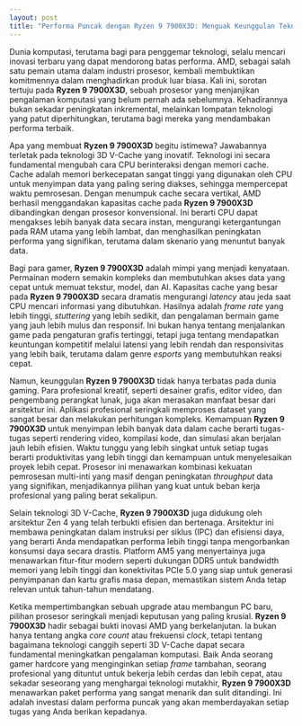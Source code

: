 ```yaml
---
layout: post
title: "Performa Puncak dengan Ryzen 9 7900X3D: Menguak Keunggulan Teknologi Terbaru"
---
```


Dunia komputasi, terutama bagi para penggemar teknologi, selalu mencari inovasi terbaru yang dapat mendorong batas performa. AMD, sebagai salah satu pemain utama dalam industri prosesor, kembali membuktikan komitmennya dalam menghadirkan produk luar biasa. Kali ini, sorotan tertuju pada **Ryzen 9 7900X3D**, sebuah prosesor yang menjanjikan pengalaman komputasi yang belum pernah ada sebelumnya. Kehadirannya bukan sekadar peningkatan inkremental, melainkan lompatan teknologi yang patut diperhitungkan, terutama bagi mereka yang mendambakan performa terbaik.

Apa yang membuat **Ryzen 9 7900X3D** begitu istimewa? Jawabannya terletak pada teknologi 3D V-Cache yang inovatif. Teknologi ini secara fundamental mengubah cara CPU berinteraksi dengan memori cache. Cache adalah memori berkecepatan sangat tinggi yang digunakan oleh CPU untuk menyimpan data yang paling sering diakses, sehingga mempercepat waktu pemrosesan. Dengan menumpuk cache secara vertikal, AMD berhasil menggandakan kapasitas cache pada **Ryzen 9 7900X3D** dibandingkan dengan prosesor konvensional. Ini berarti CPU dapat mengakses lebih banyak data secara instan, mengurangi ketergantungan pada RAM utama yang lebih lambat, dan menghasilkan peningkatan performa yang signifikan, terutama dalam skenario yang menuntut banyak data.

Bagi para gamer, **Ryzen 9 7900X3D** adalah mimpi yang menjadi kenyataan. Permainan modern semakin kompleks dan membutuhkan akses data yang cepat untuk memuat tekstur, model, dan AI. Kapasitas cache yang besar pada **Ryzen 9 7900X3D** secara dramatis mengurangi *latency* atau jeda saat CPU mencari informasi yang dibutuhkan. Hasilnya adalah *frame rate* yang lebih tinggi, *stuttering* yang lebih sedikit, dan pengalaman bermain game yang jauh lebih mulus dan responsif. Ini bukan hanya tentang menjalankan game pada pengaturan grafis tertinggi, tetapi juga tentang mendapatkan keuntungan kompetitif melalui latensi yang lebih rendah dan responsivitas yang lebih baik, terutama dalam genre *esports* yang membutuhkan reaksi cepat.

Namun, keunggulan **Ryzen 9 7900X3D** tidak hanya terbatas pada dunia gaming. Para profesional kreatif, seperti desainer grafis, editor video, dan pengembang perangkat lunak, juga akan merasakan manfaat besar dari arsitektur ini. Aplikasi profesional seringkali memproses dataset yang sangat besar dan melakukan perhitungan kompleks. Kemampuan **Ryzen 9 7900X3D** untuk menyimpan lebih banyak data dalam cache berarti tugas-tugas seperti rendering video, kompilasi kode, dan simulasi akan berjalan jauh lebih efisien. Waktu tunggu yang lebih singkat untuk setiap tugas berarti produktivitas yang lebih tinggi dan kemampuan untuk menyelesaikan proyek lebih cepat. Prosesor ini menawarkan kombinasi kekuatan pemrosesan multi-inti yang masif dengan peningkatan *throughput* data yang signifikan, menjadikannya pilihan yang kuat untuk beban kerja profesional yang paling berat sekalipun.

Selain teknologi 3D V-Cache, **Ryzen 9 7900X3D** juga didukung oleh arsitektur Zen 4 yang telah terbukti efisien dan bertenaga. Arsitektur ini membawa peningkatan dalam instruksi per siklus (IPC) dan efisiensi daya, yang berarti Anda mendapatkan performa lebih tinggi tanpa mengorbankan konsumsi daya secara drastis. Platform AM5 yang menyertainya juga menawarkan fitur-fitur modern seperti dukungan DDR5 untuk bandwidth memori yang lebih tinggi dan konektivitas PCIe 5.0 yang siap untuk generasi penyimpanan dan kartu grafis masa depan, memastikan sistem Anda tetap relevan untuk tahun-tahun mendatang.

Ketika mempertimbangkan sebuah upgrade atau membangun PC baru, pilihan prosesor seringkali menjadi keputusan yang paling krusial. **Ryzen 9 7900X3D** hadir sebagai bukti inovasi AMD yang berkelanjutan. Ia bukan hanya tentang angka *core count* atau frekuensi *clock*, tetapi tentang bagaimana teknologi canggih seperti 3D V-Cache dapat secara fundamental meningkatkan pengalaman komputasi. Baik Anda seorang gamer hardcore yang menginginkan setiap *frame* tambahan, seorang profesional yang dituntut untuk bekerja lebih cerdas dan lebih cepat, atau sekadar seseorang yang menghargai teknologi mutakhir, **Ryzen 9 7900X3D** menawarkan paket performa yang sangat menarik dan sulit ditandingi. Ini adalah investasi dalam performa puncak yang akan memberdayakan setiap tugas yang Anda berikan kepadanya.
